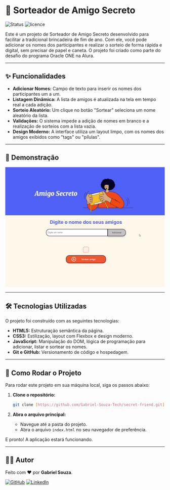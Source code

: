 # 🤫 Sorteador de Amigo Secreto

![Status](https://img.shields.io/badge/status-concluído-brightgreen)
![licence](https://img.shields.io/badge/licence-MIT-blue)

Este é um projeto de Sorteador de Amigo Secreto desenvolvido para facilitar a tradicional brincadeira de fim de ano. Com ele, você pode adicionar os nomes dos participantes e realizar o sorteio de forma rápida e digital, sem precisar de papel e caneta. O projeto foi criado como parte do desafio do programa Oracle ONE na Alura.

---

## ✨ Funcionalidades

- **Adicionar Nomes:** Campo de texto para inserir os nomes dos participantes um a um.
- **Listagem Dinâmica:** A lista de amigos é atualizada na tela em tempo real a cada adição.
- **Sorteio Aleatório:** Um clique no botão "Sortear" seleciona um nome aleatório da lista.
- **Validações:** O sistema impede a adição de nomes em branco e a realização de sorteios com a lista vazia.
- **Design Moderno:** A interface utiliza um layout limpo, com os nomes dos amigos exibidos como "tags" ou "pílulas".

---

## 📸 Demonstração

![Demonstração do Projeto](assets/secret-friend.gif)

---

## 🛠️ Tecnologias Utilizadas

O projeto foi construído com as seguintes tecnologias:

- **HTML5:** Estruturação semântica da página.
- **CSS3:** Estilização, layout com Flexbox e design moderno.
- **JavaScript:** Manipulação do DOM, lógica de programação para adicionar, listar e sortear os nomes.
- **Git e GitHub:** Versionamento de código e hospedagem.

---

## 🚀 Como Rodar o Projeto

Para rodar este projeto em sua máquina local, siga os passos abaixo:

1.  **Clone o repositório:**
    ```bash
    git clone [https://github.com/Gabriel-Souza-Tech/secret-friend.git](https://github.com/Gabriel-Souza-Tech/secret-friend.git)
    ```

2.  **Abra o arquivo principal:**
    - Navegue até a pasta do projeto.
    - Abra o arquivo `index.html` no seu navegador de preferência.

E pronto! A aplicação estará funcionando.

---

## 🧑‍💻 Autor

Feito com ❤️ por **Gabriel Souza**.

[![GitHub](https://img.shields.io/badge/GitHub-181717?style=for-the-badge&logo=github&logoColor=white)](https://github.com/Gabriel-Souza-Tech)
[![LinkedIn](https://img.shields.io/badge/LinkedIn-0A66C2?style=for-the-badge&logo=linkedin&logoColor=white)](https://www.linkedin.com/in/gabriel-dos-santos-souza-64010b1ba/)
